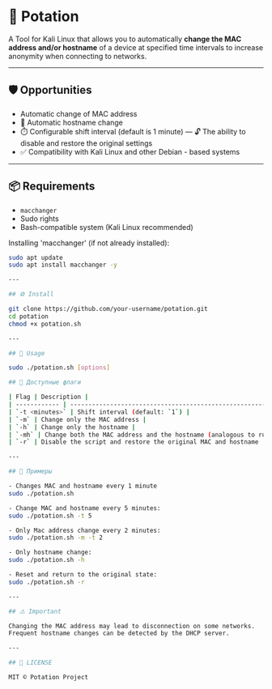 # 🔄 Potation

A Tool for Kali Linux that allows you to automatically **change the MAC address and/or hostname** of a device at specified time intervals to increase anonymity when connecting to networks.

---

## 🛡️ Opportunities

- Automatic change of MAC address
- 🔁 Automatic hostname change
- ⏱️ Configurable shift interval (default is 1 minute)
— 🔓 The ability to disable and restore the original settings
- ✅ Compatibility with Kali Linux and other Debian - based systems

---

## 📦 Requirements

- `macchanger`
- Sudo rights
- Bash-compatible system (Kali Linux recommended)

Installing 'macchanger' (if not already installed):

```bash
sudo apt update
sudo apt install macchanger -y

---

## ⚙️ Install

git clone https://github.com/your-username/potation.git
cd potation
chmod +x potation.sh

---

## 🚀 Usage

sudo ./potation.sh [options]

## 🔧 Доступные флаги

| Flag | Description |
| ------------ | ----------------------------------------------------------- |
| `-t <minutes>` | Shift interval (default: `1`) |
| `-m` | Change only the MAC address |
| `-h` | Change only the hostname |
| `-mh` | Change both the MAC address and the hostname (analogous to running without flags) |
| `-r` | Disable the script and restore the original MAC and hostname |

---

## 📌 Примеры

- Changes MAC and hostname every 1 minute
sudo ./potation.sh

- Change MAC and hostname every 5 minutes:
sudo ./potation.sh -t 5

- Only Mac address change every 2 minutes:
sudo ./potation.sh -m -t 2

- Only hostname change:
sudo ./potation.sh -h

- Reset and return to the original state:
sudo ./potation.sh -r

---

## ⚠️ Important

Changing the MAC address may lead to disconnection on some networks.
Frequent hostname changes can be detected by the DHCP server.

---

## 📄 LICENSE

MIT © Potation Project
